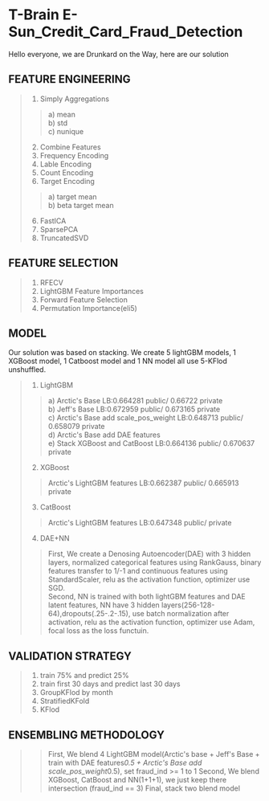 # T-Brain E-Sun_Credit_Card_Fraud_Detection  
Hello everyone, we are Drunkard on the Way, here are our solution  

## FEATURE ENGINEERING  
>1. Simply Aggregations  
 >>a) mean  
 >>b) std  
 >>c) nunique  
>2. Combine Features
>2. Frequency Encoding  
>3. Lable Encoding  
>4. Count Encoding  
>5. Target Encoding  
 >>a) target mean  
 >>b) beta target mean  
>6. FastICA  
>7. SparsePCA  
>8. TruncatedSVD

## FEATURE SELECTION  
>1. RFECV  
>2. LightGBM Feature Importances  
>3. Forward Feature Selection  
>4. Permutation Importance(eli5)  

## MODEL  
Our solution was based on stacking. We create 5 lightGBM models, 1 XGBoost model, 1 Catboost model and 1 NN model all use 5-KFlod unshuffled.  
>1. LightGBM  
  >>a) Arctic's Base                                   LB:0.664281 public/ 0.66722 private  
  >>b) Jeff's Base                                     LB:0.672959 public/ 0.673165 private  
  >>c) Arctic's Base add scale_pos_weight              LB:0.648713 public/ 0.658079 private  
  >>d) Arctic's Base add DAE features  
  >>e) Stack XGBoost and CatBoost                      LB:0.664136 public/ 0.670637 private  
>2. XGBoost  
  >>Arctic's LightGBM features                         LB:0.662387 public/ 0.665913 private  
>3. CatBoost  
  >>Arctic's LightGBM features                         LB:0.647348 public/ private  
>4. DAE+NN  
  >>First, We create a Denosing Autoencoder(DAE) with 3 hidden layers, normalized categorical features using RankGauss, binary features transfer to 1/-1 and continuous features using StandardScaler, relu as the activation function, optimizer use SGD.  
  >>Second, NN is trained with both lightGBM features and DAE latent features, NN have 3 hidden layers(256-128-64),dropouts(.25-.2-.15), use batch normalization after activation, relu as the activation function, optimizer use Adam, focal loss as the loss functuin.  

## VALIDATION STRATEGY  
>1. train 75% and predict 25%  
>2. train first 30 days and predict last 30 days  
>3. GroupKFlod by month  
>4. StratifiedKFold  
>5. KFlod  

## ENSEMBLING METHODOLOGY  
>>First, We blend 4 LightGBM model(Arctic's base + Jeff's Base + train with DAE features*0.5 + Arctic's Base add scale_pos_weight*0.5), set fraud_ind >= 1 to 1
>>Second, We blend XGBoost, CatBoost and NN(1+1+1), we just keep there intersection (fraud_ind == 3)
>>Final, stack two blend model
